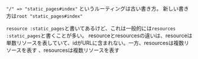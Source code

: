 `"/" => "static_pages#index"`
というルーティングは古い書き方。
新しい書き方は`root "static_pages#index"`

`resource :static_pages`と書いてあるけど、これは一般的には`resources :static_pages`と書くことが多い。
resourceとresourcesの違いは、resourceは単数リソースを表していて、idがURLに含まれない。一方、resourcesは複数リソースを表す
、resourcesは複数リソースを表す
